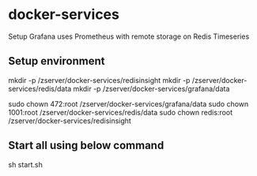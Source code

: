 # docker-services
Setup Grafana uses Prometheus with remote storage on Redis Timeseries

## Setup environment
mkdir -p /zserver/docker-services/redisinsight
mkdir -p /zserver/docker-services/redis/data
mkdir -p /zserver/docker-services/grafana/data

sudo chown 472:root /zserver/docker-services/grafana/data
sudo chown 1001:root /zserver/docker-services/redis/data
sudo chown redis:root /zserver/docker-services/redisinsight

## Start all using below command
sh start.sh
